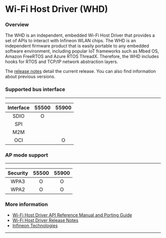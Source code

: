 # Wi-Fi Host Driver (WHD)

### Overview
The WHD is an independent, embedded Wi-Fi Host Driver that provides a set of APIs to interact with Infineon WLAN chips. The WHD is an independent firmware product that is easily portable to any embedded software environment, including popular IoT frameworks such as Mbed OS, Amazon FreeRTOS and Azure RTOS ThreadX. Therefore, the WHD includes hooks for RTOS and TCP/IP network abstraction layers.

The [release notes](./RELEASE.md) detail the current release. You can also find information about previous versions.

### Supported bus interface
---------------------------
|  Interface  |55500|55900|
|:-----------:|:---:|:---:|
|  SDIO       |  O  |     |
|  SPI        |     |     |
|  M2M        |     |     |
|  OCI        |     |  O  |

### AP mode support 
---------------------------
|  Security   |55500|55900|
|:-----------:|:---:|:---:|
|  WPA3       |  O  |  O  |
|  WPA2       |  O  |  O  |

### More information
* [Wi-Fi Host Driver API Reference Manual and Porting Guide](https://infineon.github.io/wifi-host-driver/html/index.html)
* [Wi-Fi Host Driver Release Notes](./RELEASE.md)
* [Infineon Technologies](http://www.infineon.com)

---
